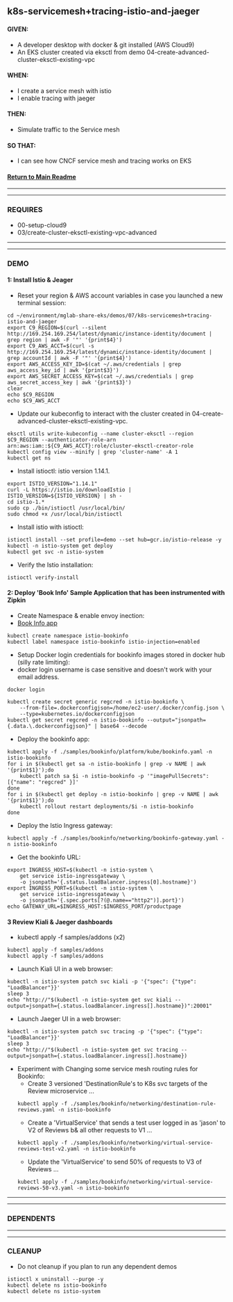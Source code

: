 ## k8s-servicemesh+tracing-istio-and-jaeger

#### GIVEN:
  - A developer desktop with docker & git installed (AWS Cloud9)
  - An EKS cluster created via eksctl from demo 04-create-advanced-cluster-eksctl-existing-vpc

#### WHEN:
  - I create a service mesh with istio
  - I enable tracing with jaeger

#### THEN:
  - Simulate traffic to the Service mesh

#### SO THAT:
  - I can see how CNCF service mesh and tracing works on EKS

#### [Return to Main Readme](https://github.com/bwer432/mglab-share-eks#demos)

---------------------------------------------------------------
---------------------------------------------------------------
### REQUIRES
- 00-setup-cloud9
- 03/create-cluster-eksctl-existing-vpc-advanced


---------------------------------------------------------------
---------------------------------------------------------------
### DEMO

#### 1: Install Istio & Jeager
- Reset your region & AWS account variables in case you launched a new terminal session:
```
cd ~/environment/mglab-share-eks/demos/07/k8s-servicemesh+tracing-istio-and-jaeger
export C9_REGION=$(curl --silent http://169.254.169.254/latest/dynamic/instance-identity/document |  grep region | awk -F '"' '{print$4}')
export C9_AWS_ACCT=$(curl -s http://169.254.169.254/latest/dynamic/instance-identity/document | grep accountId | awk -F '"' '{print$4}')
export AWS_ACCESS_KEY_ID=$(cat ~/.aws/credentials | grep aws_access_key_id | awk '{print$3}')
export AWS_SECRET_ACCESS_KEY=$(cat ~/.aws/credentials | grep aws_secret_access_key | awk '{print$3}')
clear
echo $C9_REGION
echo $C9_AWS_ACCT
```
- Update our kubeconfig to interact with the cluster created in 04-create-advanced-cluster-eksctl-existing-vpc.
```
eksctl utils write-kubeconfig --name cluster-eksctl --region $C9_REGION --authenticator-role-arn arn:aws:iam::${C9_AWS_ACCT}:role/cluster-eksctl-creator-role
kubectl config view --minify | grep 'cluster-name' -A 1
kubectl get ns
```
- Install istioctl:  istio version 1.14.1. 
```
export ISTIO_VERSION="1.14.1"
curl -L https://istio.io/downloadIstio | ISTIO_VERSION=${ISTIO_VERSION} | sh -
cd istio-1.*
sudo cp ./bin/istioctl /usr/local/bin/
sudo chmod +x /usr/local/bin/istioctl
```
- Install istio with istioctl:
```
istioctl install --set profile=demo --set hub=gcr.io/istio-release -y
kubectl -n istio-system get deploy
kubectl get svc -n istio-system
```
- Verify the Istio installation:
```
istioctl verify-install
```

#### 2: Deploy 'Book Info' Sample Application that has been instrumented with Zipkin
- Create Namespace & enable envoy inection:
- [Book Info app](https://istio.io/latest/docs/examples/bookinfo/)
```
kubectl create namespace istio-bookinfo
kubectl label namespace istio-bookinfo istio-injection=enabled
```
- Setup Docker login credentials for bookinfo images stored in docker hub (silly rate limiting):
- docker login username is case sensitive and doesn't work with your email address.
```
docker login
```
```
kubectl create secret generic regcred -n istio-bookinfo \
    --from-file=.dockerconfigjson=/home/ec2-user/.docker/config.json \
    --type=kubernetes.io/dockerconfigjson
kubectl get secret regcred -n istio-bookinfo --output="jsonpath={.data.\.dockerconfigjson}" | base64 --decode
```
- Deploy the bookinfo app:
```
kubectl apply -f ./samples/bookinfo/platform/kube/bookinfo.yaml -n istio-bookinfo
for i in $(kubectl get sa -n istio-bookinfo | grep -v NAME | awk '{print$1}');do
    kubectl patch sa $i -n istio-bookinfo -p '"imagePullSecrets": [{"name": "regcred" }]'
done
for i in $(kubectl get deploy -n istio-bookinfo | grep -v NAME | awk '{print$1}');do
    kubectl rollout restart deployments/$i -n istio-bookinfo
done
```
- Deploy the Istio Ingress gateway:
```
kubectl apply -f ./samples/bookinfo/networking/bookinfo-gateway.yaml -n istio-bookinfo
```
- Get the bookinfo URL:
```
export INGRESS_HOST=$(kubectl -n istio-system \
    get service istio-ingressgateway \
    -o jsonpath='{.status.loadBalancer.ingress[0].hostname}')
export INGRESS_PORT=$(kubectl -n istio-system \
    get service istio-ingressgateway \
    -o jsonpath='{.spec.ports[?(@.name=="http2")].port}')
echo GATEWAY_URL=$INGRESS_HOST:$INGRESS_PORT/productpage
```
#### 3 Review Kiali & Jaeger dashboards
-  kubectl apply -f samples/addons (x2)
```
kubectl apply -f samples/addons
kubectl apply -f samples/addons
```
-  Launch Kiali UI in a web browser:
```
kubectl -n istio-system patch svc kiali -p '{"spec": {"type": "LoadBalancer"}}'
sleep 3
echo "http://"$(kubectl -n istio-system get svc kiali --output=jsonpath={.status.loadBalancer.ingress[].hostname})":20001"
```
-  Launch Jaeger UI in a web browser:
```
kubectl -n istio-system patch svc tracing -p '{"spec": {"type": "LoadBalancer"}}'
sleep 3
echo "http://"$(kubectl -n istio-system get svc tracing --output=jsonpath={.status.loadBalancer.ingress[].hostname})
```
- Experiment with Changing some service mesh routing rules for Bookinfo:
  - Create 3 versioned 'DestinationRule's to K8s svc targets of the Review microservice ...
  ```
  kubectl apply -f ./samples/bookinfo/networking/destination-rule-reviews.yaml -n istio-bookinfo
  ```
  - Create a 'VirtualService' that sends a test user logged in as 'jason' to V2 of Reviews b& all other requests to V1 ...
  ```  
  kubectl apply -f ./samples/bookinfo/networking/virtual-service-reviews-test-v2.yaml -n istio-bookinfo
  ```
  - Update the 'VirtualService' to send 50% of requests to V3 of Reviews ...
  ```
  kubectl apply -f ./samples/bookinfo/networking/virtual-service-reviews-50-v3.yaml -n istio-bookinfo
  ```

---------------------------------------------------------------
---------------------------------------------------------------
### DEPENDENTS

---------------------------------------------------------------
---------------------------------------------------------------
### CLEANUP
- Do not cleanup if you plan to run any dependent demos
```
istioctl x uninstall --purge -y
kubectl delete ns istio-bookinfo
kubectl delete ns istio-system
```
